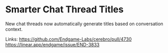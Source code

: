 # Smarter Chat Thread Titles

New chat threads now automatically generate titles based on conversation context.

Links:
https://github.com/Endgame-Labs/cerebro/pull/4730
https://linear.app/endgame/issue/END-3833
